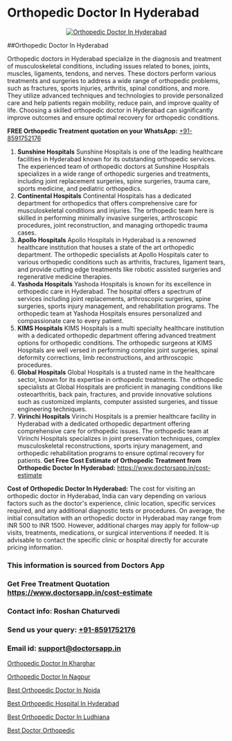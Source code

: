 # Orthopedic Doctor In Hyderabad

<p align="center">
  <a href="https://doctorsapp.in">
    <img src="https://i.ibb.co/tqM3hNg/sqdqdqsddsa.png" alt="Orthopedic Doctor In Hyderabad">
  </a>
</p>
##Orthopedic Doctor In Hyderabad

Orthopedic doctors in Hyderabad specialize in the diagnosis and treatment of musculoskeletal conditions, including issues related to bones, joints, muscles, ligaments, tendons, and nerves. These doctors perform various treatments and surgeries to address a wide range of orthopedic problems, such as fractures, sports injuries, arthritis, spinal conditions, and more. They utilize advanced techniques and technologies to provide personalized care and help patients regain mobility, reduce pain, and improve quality of life. Choosing a skilled orthopedic doctor in Hyderabad can significantly improve outcomes and ensure optimal recovery for orthopedic conditions.

**FREE Orthopedic Treatment quotation on your WhatsApp:**  [+91-8591752176](https://api.whatsapp.com/send?phone=8591752176)

1) **Sunshine Hospitals**   Sunshine Hospitals is one of the leading healthcare facilities in Hyderabad known for its outstanding orthopedic services. The experienced team of orthopedic doctors at Sunshine Hospitals specializes in a wide range of orthopedic surgeries and treatments, including joint replacement surgeries, spine surgeries, trauma care, sports medicine, and pediatric orthopedics.
2) **Continental Hospitals**   Continental Hospitals has a dedicated department for orthopedics that offers comprehensive care for musculoskeletal conditions and injuries. The orthopedic team here is skilled in performing minimally invasive surgeries, arthroscopic procedures, joint reconstruction, and managing orthopedic trauma cases.
3) **Apollo Hospitals**   Apollo Hospitals in Hyderabad is a renowned healthcare institution that houses a state of the art orthopedic department. The orthopedic specialists at Apollo Hospitals cater to various orthopedic conditions such as arthritis, fractures, ligament tears, and provide cutting edge treatments like robotic assisted surgeries and regenerative medicine therapies.
4) **Yashoda Hospitals**   Yashoda Hospitals is known for its excellence in orthopedic care in Hyderabad. The hospital offers a spectrum of services including joint replacements, arthroscopic surgeries, spine surgeries, sports injury management, and rehabilitation programs. The orthopedic team at Yashoda Hospitals ensures personalized and compassionate care to every patient.
5) **KIMS Hospitals**   KIMS Hospitals is a multi specialty healthcare institution with a dedicated orthopedic department offering advanced treatment options for orthopedic conditions. The orthopedic surgeons at KIMS Hospitals are well versed in performing complex joint surgeries, spinal deformity corrections, limb reconstructions, and arthroscopic procedures.
6) **Global Hospitals**   Global Hospitals is a trusted name in the healthcare sector, known for its expertise in orthopedic treatments. The orthopedic specialists at Global Hospitals are proficient in managing conditions like osteoarthritis, back pain, fractures, and provide innovative solutions such as customized implants, computer assisted surgeries, and tissue engineering techniques.
7) **Virinchi Hospitals**   Virinchi Hospitals is a premier healthcare facility in Hyderabad with a dedicated orthopedic department offering comprehensive care for orthopedic issues. The orthopedic team at Virinchi Hospitals specializes in joint preservation techniques, complex musculoskeletal reconstructions, sports injury management, and orthopedic rehabilitation programs to ensure optimal recovery for patients.
**Get Free Cost Estimate of Orthopedic Treatment from Orthopedic Doctor In Hyderabad:** https://www.doctorsapp.in/cost-estimate

**Cost of Orthopedic Doctor In Hyderabad:**
The cost for visiting an orthopedic doctor in Hyderabad, India can vary depending on various factors such as the doctor's experience, clinic location, specific services required, and any additional diagnostic tests or procedures. On average, the initial consultation with an orthopedic doctor in Hyderabad may range from INR 500 to INR 1500. However, additional charges may apply for follow-up visits, treatments, medications, or surgical interventions if needed. It is advisable to contact the specific clinic or hospital directly for accurate pricing information.

### This information is sourced from Doctors App 
### Get Free Treatment Quotation https://www.doctorsapp.in/cost-estimate
### Contact info: Roshan Chaturvedi 
### Send us your query: [+91-8591752176](https://api.whatsapp.com/send?phone=8591752176) 
### Email id: support@doctorsapp.in

[Orthopedic Doctor In Kharghar](https://www.linkedin.com/pulse/orthopedic-doctor-kharghar-doctorsappin-d4qtc?trackingId=0MABeXFsXGTpiHVBSN8T5Q%3D%3D&lipi=urn%3Ali%3Apage%3Ad_flagship3_company_admin%3BcTUR6naWQkWjeA%2BR15noZQ%3D%3D)

[Orthopedic Doctor In Nagpur](https://www.linkedin.com/pulse/orthopedic-doctor-nagpur-doctorsapp-dhaka-bslfe?trackingId=hVrnYy2ZDQgOSMCNJ0ZSdg%3D%3D&lipi=urn%3Ali%3Apage%3Ad_flagship3_company_admin%3Bo%2BosOGJBSO63YocmsfjAZA%3D%3D)

[Best Orthopedic Doctor In Noida](https://medium.com/@vimalrana22/best-orthopedic-doctor-in-noida-5fe7448c5c3c)

[Best Orthopedic Hospital In Hyderabad](https://medium.com/@vimalrana22/best-orthopedic-hospital-in-hyderabad-e7492a968a31)

[Best Orthopedic Doctor In Ludhiana](https://doctors-apps.github.io/doctorsapp/best-orthopedic-doctor-in-ludhiana)

[Best Doctor Orthopedic](https://doctors-apps.github.io/doctorsapp/best-doctor-orthopedic)

